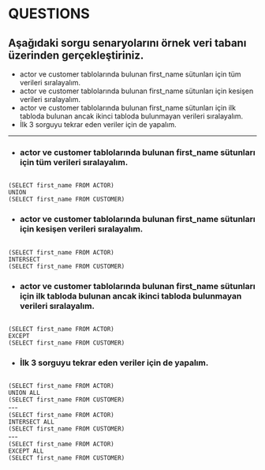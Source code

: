 # QUESTIONS

## Aşağıdaki sorgu senaryolarını örnek veri tabanı üzerinden gerçekleştiriniz.

- actor ve customer tablolarında bulunan first_name sütunları için tüm verileri sıralayalım.
- actor ve customer tablolarında bulunan first_name sütunları için kesişen verileri sıralayalım.
- actor ve customer tablolarında bulunan first_name sütunları için ilk tabloda bulunan ancak ikinci tabloda bulunmayan verileri sıralayalım.
- İlk 3 sorguyu tekrar eden veriler için de yapalım.


---

- ### actor ve customer tablolarında bulunan first_name sütunları için tüm verileri sıralayalım.

<code> 
(SELECT first_name FROM ACTOR)
UNION
(SELECT first_name FROM CUSTOMER)
</code>



- ### actor ve customer tablolarında bulunan first_name sütunları için kesişen verileri sıralayalım.

<code>
(SELECT first_name FROM ACTOR)
INTERSECT
(SELECT first_name FROM CUSTOMER)
</code>



- ### actor ve customer tablolarında bulunan first_name sütunları için ilk tabloda bulunan ancak ikinci tabloda bulunmayan verileri sıralayalım.

<code> 
(SELECT first_name FROM ACTOR)
EXCEPT
(SELECT first_name FROM CUSTOMER)
</code>



- ### İlk 3 sorguyu tekrar eden veriler için de yapalım.

<code> 
(SELECT first_name FROM ACTOR)
UNION ALL
(SELECT first_name FROM CUSTOMER)
</code>
---
<code> 
(SELECT first_name FROM ACTOR)
INTERSECT ALL
(SELECT first_name FROM CUSTOMER)
</code>
---
<code> 
(SELECT first_name FROM ACTOR)
EXCEPT ALL
(SELECT first_name FROM CUSTOMER)
</code>
